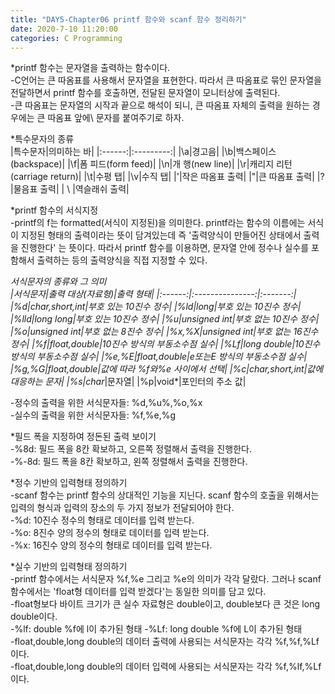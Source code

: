 ```yaml
---
title: "DAY5-Chapter06 printf 함수와 scanf 함수 정리하기"
date: 2020-7-10 11:20:00 
categories: C Programming 
---
```


*printf 함수는 문자열을 출력하는 함수이다.  
-C언어는 큰 따옴표를 사용해서 문자열을 표현한다. 따라서 큰 따옴표로 묶인 문자열을 전달하면서 printf 함수를 호출하면, 전달된 문자열이 모니터상에 출력된다.  
-큰 따옴표는 문자열의 시작과 끝으로 해석이 되니, 큰 따옴표 자체의 출력을 원하는 경우에는 큰 따옴표 앞에\ 문자를 붙여주기로 하자.  

*특수문자의 종류  
|특수문자|의미하는 바|
|:------:|:---------:|
|\a|경고음|
|\b|백스페이스(backspace)|
|\f|폼 피드(form feed)|
|\n|개 행(new line)|
|\r|캐리지 리턴(carriage return)|
|\t|수평 탭|
|\v|수직 탭|
|\'|작은 따옴표 출력|
|\"|큰 따옴표 출력|
|\?|물음표 출력|
| \\ |역슬래쉬 출력|

*printf 함수의 서식지정  
-printf의 f는 formatted(서식이 지정된)을 의미한다. printf라는 함수의 이름에는 서식이 지정된 형태의 출력이라는 뜻이 담겨있는데 즉 '출력양식이 만들어진 상태에서 출력을 진행한다' 는 뜻이다.
따라서 printf 함수를 이용하면, 문자열 안에 정수나 실수를 포함해서 출력하는 등의 출력양식을 직접 지정할 수 있다.  

*서식문자의 종류와 그 의미  
|서식문자|출력 대상(자료형)|출력 형태|
|:------:|:---------------:|:-------:|
|%d|char,short,int|부호 있는 10진수 정수|
|%ld|long|부호 있는 10진수 정수|
|%lld|long long|부호 있는 10진수 정수|
|%u|unsigned int|부호 없는 10진수 정수|
|%o|unsigned int|부호 없는 8진수 정수|
|%x,%X|unsigned int|부호 없는 16진수 정수|
|%f|float,double|10진수 방식의 부동소수점 실수|
|%Lf|long double|10진수 방식의 부동소수점 실수|
|%e,%E|float,double|e또는E 방식의 부동소수점 실수|
|%g,%G|float,double|값에 따라 %f와%e 사이에서 선택|
|%c|char,short,int|값에 대응하는 문자|
|%s|char*|문자열|
|%p|void*|포인터의 주소 값|

-정수의 출력을 위한 서식문자들: %d,%u%,%o,%x  
-실수의 출력을 위한 서식문자들: %f,%e,%g  

*필드 폭을 지정하여 정돈된 출력 보이기  
-%8d: 필드 폭을 8칸 확보하고, 오른쪽 정렬해서 출력을 진행한다.  
-%-8d: 필드 폭을 8칸 확보하고, 왼쪽 정렬해서 출력을 진행한다.  

*정수 기반의 입력형태 정의하기  
-scanf 함수는 printf 함수의 상대적인 기능을 지닌다. scanf 함수의 호출을 위해서는 입력의 형식과 입력의 장소의 두 가지 정보가 전달되어야 한다.  
-%d: 10진수 정수의 형태로 데이터를 입력 받는다.  
-%o: 8진수 양의 정수의 형태로 데이터를 입력 받는다.  
-%x: 16진수 양의 정수의 형태로 데이터를 입력 받는다.  

*실수 기반의 입력형태 정의하기  
-printf 함수에서는 서식문자 %f,%e 그리고 %e의 의미가 각각 달랐다. 그러나 scanf 함수에서는 'float형 데이터를 입력 받겠다'는 동일한 의미를 담고 있다.  
-float형보다 바이트 크기가 큰 실수 자료형은 double이고, double보다 큰 것은 long double이다.  
-%lf: double %f에 l이 추가된 형태 
-%Lf: long double %f에 L이 추가된 형태  
-float,double,long double의 데이터 출력에 사용되는 서식문자는 각각 %f,%f,%Lf이다.  
-float,double,long double의 데이터 입력에 사용되는 서식문자는 각각 %f,%lf,%Lf이다.
